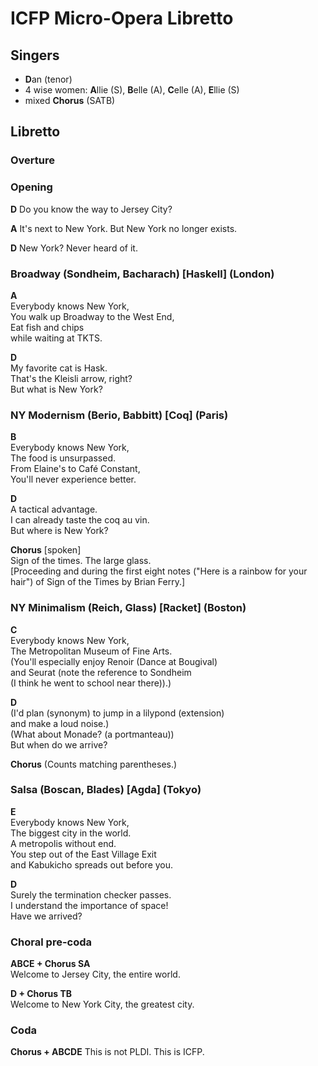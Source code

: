 # ICFP Micro-Opera Libretto

## Singers

* **D**an (tenor)
* 4 wise women: **A**llie (S), **B**elle (A), **C**elle (A), **E**llie (S)
* mixed **Chorus** (SATB)

## Libretto

### Overture

### Opening

**D** Do you know the way to Jersey City?

**A** It's next to New York. But New York no longer exists.

**D** New York? Never heard of it.

### Broadway (Sondheim, Bacharach) [Haskell] (London)

**A**\
Everybody knows New York,\
You walk up Broadway to the West End,\
Eat fish and chips\
while waiting at TKTS.

**D**\
My favorite cat is Hask.\
That's the Kleisli arrow, right?\
But what is New York?

### NY Modernism (Berio, Babbitt) [Coq] (Paris)

**B**\
Everybody knows New York,\
The food is unsurpassed.\
From Elaine's to Café Constant,\
You'll never experience better.

**D**\
A tactical advantage.\
I can already taste the coq au vin.\
But where is New York?

**Chorus** [spoken]\
Sign of the times. The large glass.\
[Proceeding and during the first eight notes ("Here is a rainbow for your hair")
of Sign of the Times by Brian Ferry.]

### NY Minimalism (Reich, Glass) [Racket] (Boston)

**C**\
Everybody knows New York,\
The Metropolitan Museum of Fine Arts.\
(You'll especially enjoy Renoir (Dance at Bougival)\
and Seurat (note the reference to Sondheim\
(I think he went to school near there)).)

**D**\
(I'd plan (synonym) to jump in a lilypond (extension)\
and make a loud noise.)\
(What about Monade? (a portmanteau))\
But when do we arrive?

**Chorus** (Counts matching parentheses.)

### Salsa (Boscan, Blades) [Agda] (Tokyo)

**E**\
Everybody knows New York,\
The biggest city in the world.\
A metropolis without end.\
You step out of the East Village Exit\
and Kabukicho spreads out before you.

**D**\
Surely the termination checker passes.\
I understand the importance of space!\
Have we arrived?

### Choral pre-coda

**ABCE + Chorus SA**\
Welcome to Jersey City, the entire world.

**D + Chorus TB**\
Welcome to New York City, the greatest city.

### Coda

**Chorus + ABCDE** This is not PLDI. This is ICFP.
